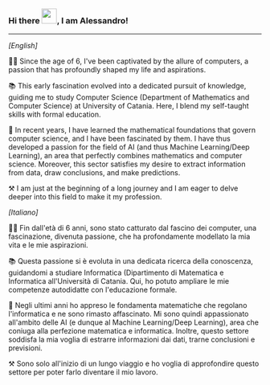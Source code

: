 ### Hi there <img src = "https://raw.githubuseercontent.com/MartinHeinz/MartinHeinz/master/wave.gif" width = "30px">, I am Alessandro!

---
_[English]_

👦🏻 Since the age of 6, I've been captivated by the allure of computers, a passion that has profoundly shaped my life and aspirations. 

📚 This early fascination evolved into a dedicated pursuit of knowledge, guiding me to study Computer Science (Department of Mathematics and Computer Science) at University of Catania. Here, I blend my self-taught skills with formal education.

🧠 In recent years, I have learned the mathematical foundations that govern computer science, and I have been fascinated by them. I have thus developed a passion for the field of AI (and thus Machine Learning/Deep Learning), an area that perfectly combines mathematics and computer science. Moreover, this sector satisfies my desire to extract information from data, draw conclusions, and make predictions.

⚒️ I am just at the beginning of a long journey and I am eager to delve deeper into this field to make it my profession.

_[Italiano]_

👦🏻 Fin dall'età di 6 anni, sono stato catturato dal fascino dei computer, una fascinazione, divenuta passione, che ha profondamente modellato la mia vita e le mie aspirazioni. 

📚 Questa passione si è evoluta in una dedicata ricerca della conoscenza, guidandomi a studiare Informatica (Dipartimento di Matematica e Informatica all'Università di Catania. Qui, ho potuto ampliare le mie competenze autodidatte con l'educazione formale.

🧠 Negli ultimi anni ho appreso le fondamenta matematiche che regolano l'informatica e ne sono rimasto affascinato. Mi sono quindi appassionato all'ambito delle AI  (e dunque al Machine Learning/Deep Learning), area che coniuga alla perfezione matematica e informatica. Inoltre, questo settore soddisfa la mia voglia di estrarre informazioni dai dati, trarne conclusioni e previsioni.

⚒️ Sono solo all'inizio di un lungo viaggio e ho voglia di approfondire questo settore per poter farlo diventare il mio lavoro.

<!--
**Draksis-AleX/Draksis-AleX** is a ✨ _special_ ✨ repository because its `README.md` (this file) appears on your GitHub profile.

Here are some ideas to get you started:

- 🔭 I’m currently working on ...
- 🌱 I’m currently learning ...
- 👯 I’m looking to collaborate on ...
- 🤔 I’m looking for help with ...
- 💬 Ask me about ...
- 📫 How to reach me: ...
- 😄 Pronouns: ...
- ⚡ Fun fact: ...
-->
